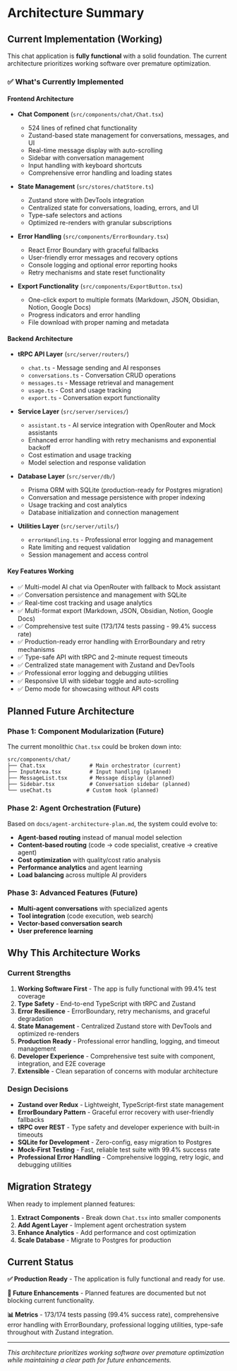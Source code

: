 # Architecture Summary

## Current Implementation (Working)

This chat application is **fully functional** with a solid foundation. The current architecture prioritizes working software over premature optimization.

### ✅ What's Currently Implemented

#### **Frontend Architecture**
- **Chat Component** (`src/components/chat/Chat.tsx`)
  - 524 lines of refined chat functionality
  - Zustand-based state management for conversations, messages, and UI
  - Real-time message display with auto-scrolling
  - Sidebar with conversation management
  - Input handling with keyboard shortcuts
  - Comprehensive error handling and loading states
  
- **State Management** (`src/stores/chatStore.ts`)
  - Zustand store with DevTools integration
  - Centralized state for conversations, loading, errors, and UI
  - Type-safe selectors and actions
  - Optimized re-renders with granular subscriptions

- **Error Handling** (`src/components/ErrorBoundary.tsx`)
  - React Error Boundary with graceful fallbacks
  - User-friendly error messages and recovery options
  - Console logging and optional error reporting hooks
  - Retry mechanisms and state reset functionality

- **Export Functionality** (`src/components/ExportButton.tsx`)
  - One-click export to multiple formats (Markdown, JSON, Obsidian, Notion, Google Docs)
  - Progress indicators and error handling
  - File download with proper naming and metadata

#### **Backend Architecture**
- **tRPC API Layer** (`src/server/routers/`)
  - `chat.ts` - Message sending and AI responses
  - `conversations.ts` - Conversation CRUD operations
  - `messages.ts` - Message retrieval and management
  - `usage.ts` - Cost and usage tracking
  - `export.ts` - Conversation export functionality

- **Service Layer** (`src/server/services/`)
  - `assistant.ts` - AI service integration with OpenRouter and Mock assistants
  - Enhanced error handling with retry mechanisms and exponential backoff
  - Cost estimation and usage tracking
  - Model selection and response validation

- **Database Layer** (`src/server/db/`)
  - Prisma ORM with SQLite (production-ready for Postgres migration)
  - Conversation and message persistence with proper indexing
  - Usage tracking and cost analytics
  - Database initialization and connection management

- **Utilities Layer** (`src/server/utils/`)
  - `errorHandling.ts` - Professional error logging and management
  - Rate limiting and request validation
  - Session management and access control

#### **Key Features Working**
- ✅ Multi-model AI chat via OpenRouter with fallback to Mock assistant
- ✅ Conversation persistence and management with SQLite
- ✅ Real-time cost tracking and usage analytics
- ✅ Multi-format export (Markdown, JSON, Obsidian, Notion, Google Docs)
- ✅ Comprehensive test suite (173/174 tests passing - 99.4% success rate)
- ✅ Production-ready error handling with ErrorBoundary and retry mechanisms
- ✅ Type-safe API with tRPC and 2-minute request timeouts
- ✅ Centralized state management with Zustand and DevTools
- ✅ Professional error logging and debugging utilities
- ✅ Responsive UI with sidebar toggle and auto-scrolling
- ✅ Demo mode for showcasing without API costs

## Planned Future Architecture

### Phase 1: Component Modularization (Future)

The current monolithic `Chat.tsx` could be broken down into:

```
src/components/chat/
├── Chat.tsx              # Main orchestrator (current)
├── InputArea.tsx         # Input handling (planned)
├── MessageList.tsx       # Message display (planned)
├── Sidebar.tsx           # Conversation sidebar (planned)
└── useChat.ts           # Custom hook (planned)
```

### Phase 2: Agent Orchestration (Future)

Based on `docs/agent-architecture-plan.md`, the system could evolve to:

- **Agent-based routing** instead of manual model selection
- **Content-based routing** (code → code specialist, creative → creative agent)
- **Cost optimization** with quality/cost ratio analysis
- **Performance analytics** and agent learning
- **Load balancing** across multiple AI providers

### Phase 3: Advanced Features (Future)

- **Multi-agent conversations** with specialized agents
- **Tool integration** (code execution, web search)
- **Vector-based conversation search**
- **User preference learning**

## Why This Architecture Works

### **Current Strengths**
1. **Working Software First** - The app is fully functional with 99.4% test coverage
2. **Type Safety** - End-to-end TypeScript with tRPC and Zustand
3. **Error Resilience** - ErrorBoundary, retry mechanisms, and graceful degradation
4. **State Management** - Centralized Zustand store with DevTools and optimized re-renders
5. **Production Ready** - Professional error handling, logging, and timeout management
6. **Developer Experience** - Comprehensive test suite with component, integration, and E2E coverage
7. **Extensible** - Clean separation of concerns with modular architecture

### **Design Decisions**
- **Zustand over Redux** - Lightweight, TypeScript-first state management
- **ErrorBoundary Pattern** - Graceful error recovery with user-friendly fallbacks
- **tRPC over REST** - Type safety and developer experience with built-in timeouts
- **SQLite for Development** - Zero-config, easy migration to Postgres
- **Mock-First Testing** - Fast, reliable test suite with 99.4% success rate
- **Professional Error Handling** - Comprehensive logging, retry logic, and debugging utilities

## Migration Strategy

When ready to implement planned features:

1. **Extract Components** - Break down `Chat.tsx` into smaller components
2. **Add Agent Layer** - Implement agent orchestration system
3. **Enhance Analytics** - Add performance and cost optimization
4. **Scale Database** - Migrate to Postgres for production

## Current Status

**✅ Production Ready** - The application is fully functional and ready for use.

**🔄 Future Enhancements** - Planned features are documented but not blocking current functionality.

**📊 Metrics** - 173/174 tests passing (99.4% success rate), comprehensive error handling with ErrorBoundary, professional logging utilities, type-safe throughout with Zustand integration.

---

*This architecture prioritizes working software over premature optimization while maintaining a clear path for future enhancements.*
